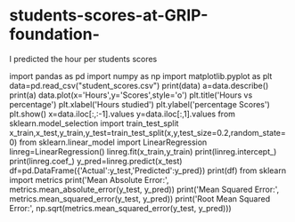 # students-scores-at-GRIP-foundation-
I predicted the hour per students scores

import pandas as pd
import numpy as np
import matplotlib.pyplot as plt
data=pd.read_csv("student_scores.csv")
print(data)
a=data.describe()
print(a)
data.plot(x='Hours',y='Scores',style='o')
plt.title('Hours vs percentage')
plt.xlabel('Hours studied')
plt.ylabel('percentage Scores')
plt.show()
x=data.iloc[:,:-1].values
y=data.iloc[:,1].values
from sklearn.model_selection import train_test_split
x_train,x_test,y_train,y_test=train_test_split(x,y,test_size=0.2,random_state=0)
from sklearn.linear_model import LinearRegression
linreg=LinearRegression()
linreg.fit(x_train,y_train)
print(linreg.intercept_)
print(linreg.coef_)
y_pred=linreg.predict(x_test)
df=pd.DataFrame({'Actual':y_test,'Predicted':y_pred})
print(df)
from sklearn import metrics
print('Mean Absolute Error:', metrics.mean_absolute_error(y_test, y_pred))
print('Mean Squared Error:', metrics.mean_squared_error(y_test, y_pred))
print('Root Mean Squared Error:', np.sqrt(metrics.mean_squared_error(y_test, y_pred)))
